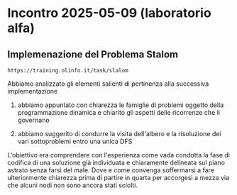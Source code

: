 # Incontro 2025-05-09 (laboratorio alfa)


## Implemenazione del Problema Stalom

```
https://training.olinfo.it/task/slalom
```

Abbiamo analizzato gli elementi salienti di pertinenza alla successiva implementazione

1. abbiamo appuntato con chiarezza le famiglie di problemi oggetto della programmazione dinamica e chiarito gli aspetti delle ricorrenze che li governano

2. abbiamo suggerito di condurre la visita dell'albero e la risoluzione dei vari sottoproblemi entro una unica DFS

L'obiettivo era comprendere con l'esperienza come vada condotta la fase di codifica di una soluzione già individuata e chiaramente delineata sul piano astrato senza farsi del male. Dove e come convenga soffermarsi a fare ulteriormente chiarezza prima di partire in quarta per accorgesi a mezza via che alcuni nodi non sono ancora stati sciolti. 
